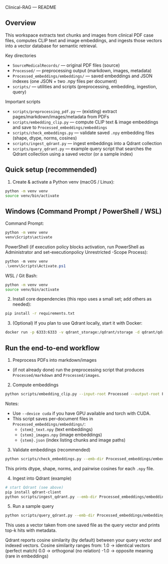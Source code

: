 Clinical-RAG — README

Overview
--------
This workspace extracts text chunks and images from clinical PDF case files, computes CLIP text and image embeddings, and ingests those vectors into a vector database for semantic retrieval.

Key directories
- `SourceMedicalRecords/` — original PDF files (source)
- `Processed/` — preprocessing output (markdown, images, metadata)
- `Processed_embeddings/embeddings/` — saved embeddings and JSON indexes (one JSON + two .npy files per document)
- `scripts/` — utilities and scripts (preprocessing, embedding, ingestion, query)

Important scripts
- `scripts/preprocessing_pdf.py` — (existing) extract pages/markdown/images/metadata from PDFs
- `scripts/embedding_clip.py` — compute CLIP text & image embeddings and save to `Processed_embeddings/embeddings`
- `scripts/check_embeddings.py` — validate saved `.npy` embedding files (shape, dtype, norms, cosines)
- `scripts/ingest_qdrant.py` — ingest embeddings into a Qdrant collection
- `scripts/query_qdrant.py` — example query script that searches the Qdrant collection using a saved vector (or a sample index)

Quick setup (recommended)
-------------------------
1) Create & activate a Python venv (macOS / Linux):

```bash
python -m venv venv
source venv/bin/activate
```

Windows (Command Prompt / PowerShell / WSL)
-----------------------------------------
Command Prompt:

```cmd
python -m venv venv
venv\Scripts\activate
```

PowerShell (if execution policy blocks activation, run PowerShell as Administrator and set-executionpolicy Unrestricted -Scope Process):

```powershell
python -m venv venv
.\venv\Scripts\Activate.ps1
```

WSL / Git Bash:

```bash
python -m venv venv
source venv/bin/activate
```

2) Install core dependencies (this repo uses a small set; add others as needed):

```bash
pip install -r requirements.txt
```

3) (Optional) If you plan to use Qdrant locally, start it with Docker:

```bash
docker run -p 6333:6333 -v qdrant_storage:/qdrant/storage -d qdrant/qdrant
```

Run the end-to-end workflow
---------------------------
1) Preprocess PDFs into markdown/images
- (if not already done) run the preprocessing script that produces `Processed/markdown` and `Processed/images`.

2) Compute embeddings

```bash
python scripts/embedding_clip.py --input-root Processed --output-root Processed_embeddings --model openai/clip-vit-base-patch32 --device cpu
```

Notes:
- Use `--device cuda` if you have GPU available and torch with CUDA.
- This script saves per-document files in `Processed_embeddings/embeddings/`:
  - `{stem}_text.npy` (text embeddings)
  - `{stem}_images.npy` (image embeddings)
  - `{stem}.json` (index listing chunks and image paths)

3) Validate embeddings (recommended)

```bash
python scripts/check_embeddings.py --emb-dir Processed_embeddings/embeddings --sample 5
```

This prints dtype, shape, norms, and pairwise cosines for each `.npy` file.

4) Ingest into Qdrant (example)

```bash
# start Qdrant (see above)
pip install qdrant-client
python scripts/ingest_qdrant.py --emb-dir Processed_embeddings/embeddings --collection documents
```

5) Run a sample query

```bash
python scripts/query_qdrant.py --emb-dir Processed_embeddings/embeddings --collection documents --k 5
```

This uses a vector taken from one saved file as the query vector and prints top-k hits with metadata.

Qdrant reports cosine similarity (by default) between your query vector and indexed vectors.
Cosine similarity ranges from:
1.0  → identical vectors (perfect match)
0.0  → orthogonal (no relation)
-1.0 → opposite meaning (rare in embeddings)